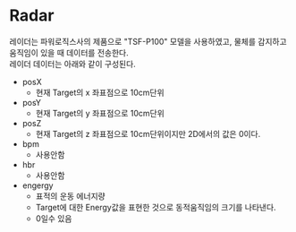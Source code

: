# Radar

레이더는 파워로직스사의 제품으로 "TSF-P100" 모델을 사용하였고, 물체를 감지하고 움직임이 있을 때 데이터를 전송한다.<br>
레이더 데이터는 아래와 같이 구성된다.
* posX
  + 현재 Target의 x 좌표점으로 10cm단위
* posY
  + 현재 Target의 y 좌표점으로 10cm단위
* posZ
  + 현재 Target의 z 좌표점으로 10cm단위이지만 2D에서의 값은 0이다.
* bpm
  + 사용안함
* hbr
  + 사용안함
* engergy
  + 표적의 운동 에너지량	
  + Target에 대한 Energy값을 표현한 것으로 동적움직임의 크기를 나타낸다. 
  + 0일수 있음

<br>
<br>
